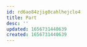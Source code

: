 ```yaml
---
id: rd6ao84zjig0cahlhejclo4
title: Part
desc: ''
updated: 1656731440639
created: 1656731440639
---
```


